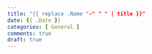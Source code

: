 ```yaml
---
title: "{{ replace .Name "-" " " | title }}"
date: {{ .Date }}
categories: [ General ]
comments: true
draft: true
---
```

